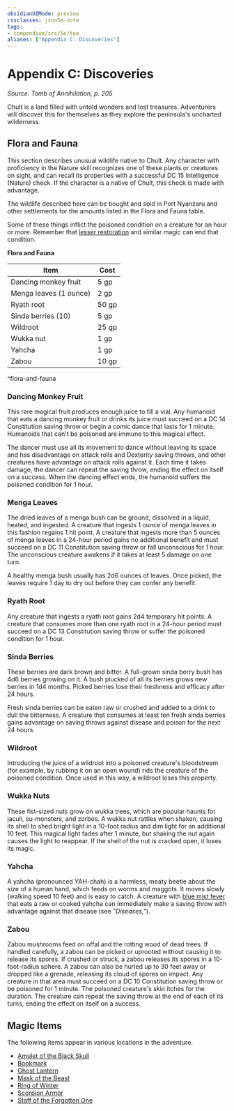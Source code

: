 ```yaml
---
obsidianUIMode: preview
cssclasses: json5e-note
tags:
- compendium/src/5e/toa
aliases: ["Appendix C: Discoveries"]
---
```

# Appendix C: Discoveries
*Source: Tomb of Annihilation, p. 205* 

Chult is a land filled with untold wonders and lost treasures. Adventurers will discover this for themselves as they explore the peninsula's uncharted wilderness.

## Flora and Fauna

This section describes unusual wildlife native to Chult. Any character with proficiency in the Nature skill recognizes one of these plants or creatures on sight, and can recall its properties with a successful DC 15 Intelligence (Nature) check. If the character is a native of Chult, this check is made with advantage.

The wildlife described here can be bought and sold in Port Nyanzaru and other settlements for the amounts listed in the Flora and Fauna table.

Some of these things inflict the poisoned condition on a creature for an hour or more. Remember that [lesser restoration](/3-Mechanics/CLI/spells/lesser-restoration.md) and similar magic can end that condition.

**Flora and Fauna**

| Item | Cost |
|------|------|
| Dancing monkey fruit | 5 gp |
| Menga leaves (1 ounce) | 2 gp |
| Ryath root | 50 gp |
| Sinda berries (10) | 5 gp |
| Wildroot | 25 gp |
| Wukka nut | 1 gp |
| Yahcha | 1 gp |
| Zabou | 10 gp |
^flora-and-fauna

### Dancing Monkey Fruit

This rare magical fruit produces enough juice to fill a vial. Any humanoid that eats a dancing monkey fruit or drinks its juice must succeed on a DC 14 Constitution saving throw or begin a comic dance that lasts for 1 minute. Humanoids that can't be poisoned are immune to this magical effect.

The dancer must use all its movement to dance without leaving its space and has disadvantage on attack rolls and Dexterity saving throws, and other creatures have advantage on attack rolls against it. Each time it takes damage, the dancer can repeat the saving throw, ending the effect on itself on a success. When the dancing effect ends, the humanoid suffers the poisoned condition for 1 hour.

### Menga Leaves

The dried leaves of a menga bush can be ground, dissolved in a liquid, heated, and ingested. A creature that ingests 1 ounce of menga leaves in this fashion regains 1 hit point. A creature that ingests more than 5 ounces of menga leaves in a 24-hour period gains no additional benefit and must succeed on a DC 11 Constitution saving throw or fall unconscious for 1 hour. The unconscious creature awakens if it takes at least 5 damage on one turn.

A healthy menga bush usually has 2d6 ounces of leaves. Once picked, the leaves require 1 day to dry out before they can confer any benefit.

### Ryath Root

Any creature that ingests a ryath root gains 2d4 temporary hit points. A creature that consumes more than one ryath root in a 24-hour period must succeed on a DC 13 Constitution saving throw or suffer the poisoned condition for 1 hour.

### Sinda Berries

These berries are dark brown and bitter. A full-grown sinda berry bush has 4d6 berries growing on it. A bush plucked of all its berries grows new berries in 1d4 months. Picked berries lose their freshness and efficacy after 24 hours.

Fresh sinda berries can be eaten raw or crushed and added to a drink to dull the bitterness. A creature that consumes at least ten fresh sinda berries gains advantage on saving throws against disease and poison for the next 24 hours.

### Wildroot

Introducing the juice of a wildroot into a poisoned creature's bloodstream (for example, by rubbing it on an open wound) rids the creature of the poisoned condition. Once used in this way, a wildroot loses this property.

### Wukka Nuts

These fist-sized nuts grow on wukka trees, which are popular haunts for jaculi, su-monsters, and zorbos. A wukka nut rattles when shaken, causing its shell to shed bright light in a 10-foot radius and dim light for an additional 10 feet. This magical light fades after 1 minute, but shaking the nut again causes the light to reappear. If the shell of the nut is cracked open, it loses its magic.

### Yahcha

A yahcha (pronounced YAH-chah) is a harmless, meaty beetle about the size of a human hand, which feeds on worms and maggots. It moves slowly (walking speed 10 feet) and is easy to catch. A creature with [blue mist fever](/3-Mechanics/CLI/rules/diseases.md#blue%20mist%20fever) that eats a raw or cooked yahcha can immediately make a saving throw with advantage against that disease (see *"Diseases,"*).

### Zabou

Zabou mushrooms feed on offal and the rotting wood of dead trees. If handled carefully, a zabou can be picked or uprooted without causing it to release its spores. If crushed or struck, a zabou releases its spores in a 10-foot-radius sphere. A zabou can also be hurled up to 30 feet away or dropped like a grenade, releasing its cloud of spores on impact. Any creature in that area must succeed on a DC 10 Constitution saving throw or be poisoned for 1 minute. The poisoned creature's skin itches for the duration. The creature can repeat the saving throw at the end of each of its turns, ending the effect on itself on a success.

## Magic Items

The following items appear in various locations in the adventure.

- [Amulet of the Black Skull](/3-Mechanics/CLI/items/amulet-of-the-black-skull-toa.md)  
- [Bookmark](/3-Mechanics/CLI/items/bookmark-toa.md)  
- [Ghost Lantern](/3-Mechanics/CLI/items/ghost-lantern-toa.md)  
- [Mask of the Beast](/3-Mechanics/CLI/items/mask-of-the-beast-toa.md)  
- [Ring of Winter](/3-Mechanics/CLI/items/ring-of-winter-toa.md)  
- [Scorpion Armor](/3-Mechanics/CLI/items/scorpion-armor-toa.md)  
- [Staff of the Forgotten One](/3-Mechanics/CLI/items/staff-of-the-forgotten-one-toa.md)